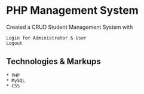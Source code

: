 # PHP Management System

Created a CRUD Student Management System with

```
Login for Administrator & User
Logout
```

## Technologies & Markups
```
* PHP
* MySQL
* CSS
```